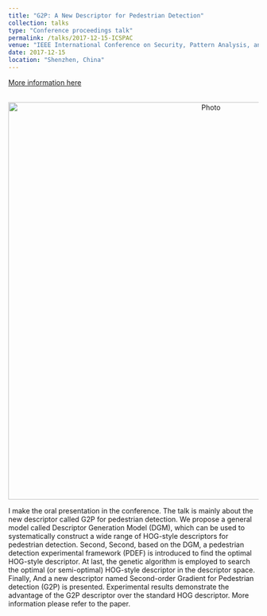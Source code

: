 ```yaml
---
title: "G2P: A New Descriptor for Pedestrian Detection"
collection: talks
type: "Conference proceedings talk"
permalink: /talks/2017-12-15-ICSPAC
venue: "IEEE International Conference on Security, Pattern Analysis, and Cybernetics 2017"
date: 2017-12-15
location: "Shenzhen, China"
---
```


[More information here](https://qianyeqiang.github.io/publications/G2P%20A%20New%20Descriptor%20for%20Pedestrian%20Detection)
<p align="center">
  <img src="https://qianyeqiang.github.io/images/ICSPAC.jpg?raw=true" alt="Photo" style="width: 800px;"/> 
</p>
I make the oral presentation in the conference. The talk is mainly about the new descriptor called G2P for pedestrian detection. We propose a general model called Descriptor Generation Model (DGM), which can be used to systematically construct a wide range of HOG-style descriptors for pedestrian detection. Second, Second, based on the DGM, a pedestrian detection experimental framework (PDEF) is introduced to find the optimal HOG-style descriptor. At last, the genetic algorithm is employed to search the optimal (or semi-optimal) HOG-style descriptor in the descriptor space. Finally, And a new descriptor named Second-order Gradient for Pedestrian detection (G2P) is presented. Experimental results demonstrate the advantage of the G2P descriptor over the standard HOG descriptor. More information please refer to the paper.
